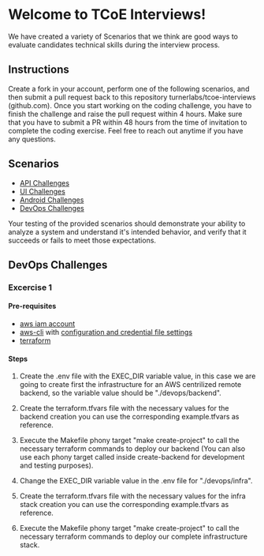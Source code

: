 # Welcome to TCoE Interviews!

We have created a variety of Scenarios that we think are good ways to evaluate candidates technical skills during the interview process.

## Instructions

Create a fork in your account, perform one of the following scenarios, and then submit a pull request back to this repository turnerlabs/tcoe-interviews (github.com).
Once you start working on the coding challenge, you have to finish the challenge and raise the pull request within 4 hours.
Make sure that you have to submit a PR within 48 hours from the time of invitation to complete the coding exercise.
Feel free to reach out anytime if you have any questions.

## Scenarios

- [API Challenges](scenarios/apiplayground/README.md)
- [UI Challenges](./scenarios/uiplayground/README.md)
- [Android Challenges](./scenarios/androidplayground/README.md)
- [DevOps Challenges](./scenarios/devopsplayground/README.md)

Your testing of the provided scenarios should demonstrate your ability to analyze a system and understand it's intended behavior, and verify that it succeeds or fails to meet those expectations.

## DevOps Challenges

### Excercise 1

#### Pre-requisites

- [aws iam account](https://docs.aws.amazon.com/IAM/latest/UserGuide/getting-set-up.html)
- [aws-cli](https://docs.aws.amazon.com/cli/latest/userguide/cli-chap-getting-started.html) with [configuration and credential file settings](https://docs.aws.amazon.com/cli/latest/userguide/cli-configure-files.html)
- [terraform](https://developer.hashicorp.com/terraform/tutorials/aws-get-started/install-cli)

#### Steps

1. Create the .env file with the EXEC_DIR variable value, in this case we are going to create first the infrastructure for an AWS centrilized remote backend, so the variable value should be "./devops/backend".

2. Create the terraform.tfvars file with the necessary values for the backend creation you can use the corresponding example.tfvars as reference.

3. Execute the Makefile phony target "make create-project" to call the necessary terraform commands to deploy our backend (You can also use each phony target called inside create-backend for development and testing purposes).

4. Change the EXEC_DIR variable value in the .env file for "./devops/infra".

5. Create the terraform.tfvars file with the necessary values for the infra stack creation you can use the corresponding example.tfvars as reference.

6. Execute the Makefile phony target "make create-project" to call the necessary terraform commands to deploy our complete infrastructure stack.
